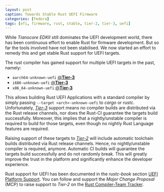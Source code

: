 ```yaml
---
layout: post
caption: Towards Stable Rust UEFI Firmware
categories: [fedora]
tags: [efi, firmware, rust, stable, tier-2, tier-3, uefi]
---
```

While _Tianocore EDKII_ still dominates the UEFI development world, there has
been continuous effort to enable Rust for firmware development. But so far the
tools involved have not been stabilised. We now started an effort to remedy
this and get stable Rust support for UEFI targets.

The rust compiler has gained support for multiple UEFI targets in the past,
namely:

 * `aarch64-unknown-uefi` [@**Tier-3**](https://doc.rust-lang.org/nightly/rustc/platform-support/unknown-uefi.html)
 * `i686-unknown-uefi` [@**Tier-3**](https://doc.rust-lang.org/nightly/rustc/platform-support/unknown-uefi.html)
 * `x86_64-unknown-uefi` [@**Tier-3**](https://doc.rust-lang.org/nightly/rustc/platform-support/unknown-uefi.html)

This allows building Rust UEFI Applications with a standard compiler by simply
passing `--target <arch>-unknown-uefi` to _cargo_ or _rustc_. Unfortunately,
[_Tier-3_](https://doc.rust-lang.org/nightly/rustc/target-tier-policy.html#tier-3-target-policy)
support means no compiler builds are distributed via the Rust release
channels, nor does the Rust-CI guarantee the targets build successfully.
Moreover, this implies that a nightly/unstable compiler is required to build
for those targets, even though no nightly Rust Language features are required.

Raising support of these targets to
[_Tier-2_](https://doc.rust-lang.org/nightly/rustc/target-tier-policy.html#tier-2-target-policy)
will include automatic toolchain builds distributed via Rust release channels.
Hence, no nightly/unstable compiler is required, anymore. Automatic CI builds
will guarantee the targets build successfully and do not randomly break. This
will greatly improve the trust in the platform and significantly enhance the
developer experience.

Rust support for UEFI has been documented in the _rustc-book_ section
[UEFI Platform Support](https://doc.rust-lang.org/nightly/rustc/platform-support/unknown-uefi.html).
You can follow and support the _Major Change Proposal_ (MCP) to raise support
to _Tier-2_ on the
[Rust Compiler-Team Tracker](https://github.com/rust-lang/compiler-team/issues/555).
